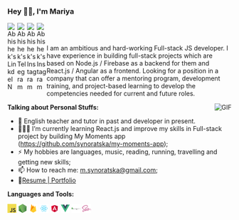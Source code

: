 
### Hey 👋🏽, I'm Mariya


<a href="https://www.linkedin.com/in/mariya-synoratska-2931891b0/">
  <img align="left" alt="Abhishek's LinkdeIN" width="22px" src="https://cdn.jsdelivr.net/npm/simple-icons@v3/icons/linkedin.svg" />
</a>
<a href="https://t.me/synoratska/">
  <img align="left" alt="Abhishek's Telegram" width="22px" src="https://cdn.jsdelivr.net/npm/simple-icons@v3/icons/telegram.svg" />
</a>
<a href="https://www.instagram.com/m.synoratska/">
  <img align="left" alt="Abhishek's Instagram" width="22px" src="https://cdn.jsdelivr.net/npm/simple-icons@v3/icons/instagram.svg" />
</a>
<a href="https://www.facebook.com/marichka.nazar/">
  <img align="left" alt="Abhishek's Instagram" width="22px" src="https://cdn.jsdelivr.net/npm/simple-icons@v3/icons/facebook.svg" />
</a>


<br />
<br />

I am an ambitious and hard-working Full-stack JS developer.
I have experience in building full-stack projects which are based on Node.js / Firebase as a backend for them and React.js / Angular as a frontend.
Looking for a position in a company that can offer a mentoring program, development training, and project-based learning to develop the competencies needed for current and future roles.

  <img align="right" alt="GIF" src="https://media.giphy.com/media/836HiJc7pgzy8iNXCn/giphy.gif" />
  
**Talking about Personal Stuffs:**

- 💬 English teacher and tutor in past and developer in present.
- 👨🏽‍💻 I’m currently learning React.js and improve my skills in Full-stack project by building My Moments app (https://github.com/synoratska/my-moments-app);
- ⚡️ My hobbies are languages, music, reading, running, travelling and getting new skills;
- 📫 How to reach me: m.synoratska@gmail.com;
- 📝[Resume | Portfolio](https://m-synoratska-portfolio.netlify.app/)

**Languages and Tools:**  

<code><img height="20" src="https://raw.githubusercontent.com/github/explore/80688e429a7d4ef2fca1e82350fe8e3517d3494d/topics/javascript/javascript.png"></code>
<code><img height="20" src="https://raw.githubusercontent.com/github/explore/80688e429a7d4ef2fca1e82350fe8e3517d3494d/topics/nodejs/nodejs.png"></code>
<code><img height="20" src="https://raw.githubusercontent.com/github/explore/80688e429a7d4ef2fca1e82350fe8e3517d3494d/topics/firebase/firebase.png"></code>
<code><img height="20" src="https://raw.githubusercontent.com/github/explore/80688e429a7d4ef2fca1e82350fe8e3517d3494d/topics/react/react.png"></code>
<code><img height="20" src="https://raw.githubusercontent.com/github/explore/80688e429a7d4ef2fca1e82350fe8e3517d3494d/topics/angular/angular.png"></code>
<code><img height="20" src="https://raw.githubusercontent.com/github/explore/80688e429a7d4ef2fca1e82350fe8e3517d3494d/topics/vue/vue.png"></code>
<code><img height="20" src="https://raw.githubusercontent.com/github/explore/80688e429a7d4ef2fca1e82350fe8e3517d3494d/topics/mongodb/mongodb.png"></code>
<code><img height="20" src="https://raw.githubusercontent.com/github/explore/80688e429a7d4ef2fca1e82350fe8e3517d3494d/topics/sass/sass.png"></code>


